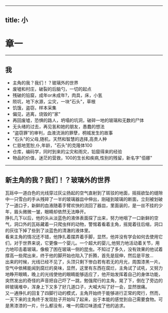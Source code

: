 
---
title: 小
---
<!-- more -->

# 章一
---
## 我
* 主角的我？我们！？玻璃外的世界 
* 废墟和村庄，破裂的后脑勺，一切的起点
* 残破的铅窟，成年or未成年?，肉具，床，小氢
* 陨坑，地下水源，尘灾，一块"石头"，草根
* 饥饿，盗窃，样本采集
* 偏见，逃离，烧毁的"家"
* 再回废墟，恐惧的路人，坍塌的坑洞，破碎一地的玻璃和无数的尸体
* 无头绪的过去，再见氢和她的朋友，愚蠢的想法
* “盗窃罪”的审判，血液流淌的罪孽，枂城发生的故事
* "石头"的父母,随机，天然和智慧的选择,高贵人种
* 仁慈地宽恕,仆,年龄，"石头"的克隆体100
* 仓库，编码学，同时到来的尘灾和雨灾，铅窟得来的经验
* 物品的价值，迷茫的营救，100的生长和疾病,性别的残留，新名字"佰娜"

---

## 新主角的我？我们！？玻璃外的世界
   瓦砾中一道白色的光线穿过灰尘扬起的空气直射到了斑驳的地面，摇摇欲坠的缝隙中一只雪白的手从残碎了一半的玻璃器皿中伸出，刚碰到玻璃的断面，立刻被划破了一道口子，新鲜的血液随着手臂欢快的流回了器皿，里面装的，是一丝不挂的少年，眉头微微一皱，眼睛却依然无法睁开。<br/>
   挣扎几下以后，他的头从淡蓝色的液体表面探了出来，努力地咽了一口新鲜的空气，洞口外的瓦砾藏着一只爬虫样的动物，警惕着看着主角，摇晃着往后缩，洞口的灰往下掉了些到了淡蓝色的清澈的液体里。<br/>
   看来主角的情况还不错，他挣扎着摆弄着手脚，显然，他并没有学会如何去使用它们，对于世界来说，它更像一个婴儿。一个超大的婴儿,他努力地活动着关节，用力地叩击着玻璃，像极了困在玻璃一侧的昆虫。不知过了多久，没有效果的他试着撑高一些爬出来，终于他的脚开始也陷入了折腾，首先是屈伸，然后是平放...<br/>
   出来的时候，光线已经不见了，头顶只剩下惨白若有若无的月光，周围漆黑一片。空气中依稀能闻到腐烂的臭味，显然，这里有东西在腐烂，主角试了试吼，又努力地睁开眼睛，晚上的光线使他的眼睛能够适应了，他开始发挥着自己的身体功能，突然发出的奇怪的声音把自己吓了一跳，勉强爬行的主角，晃了下，倒在了旁边的碎玻璃堆中，浑身上下又多了好几道口子，大喊大叫了好一会，显然很痛。<br/>
   又一通挣扎的回复了四脚行动的模式，主角开始终于能够进行正常的爬行，然而，一天下来的主角终于发现肚子开始叫了起来，出于本能的感觉到自己需要食物。可是黑漆漆的一片，什么都没有，唯一的腐烂味道成了他的追求。
   




